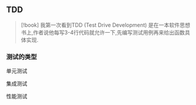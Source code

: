 
## TDD

>[!book] 我第一次看到TDD (Test Drive Development) 是在一本软件思想书上,作者说他每写3-4行代码就允许一下,先编写测试用例再来给出函数具体实现.  




### 测试的类型


单元测试 

集成测试 

性能测试